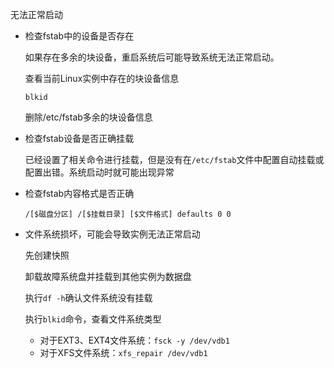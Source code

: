 无法正常启动

- 检查fstab中的设备是否存在

  如果存在多余的块设备，重启系统后可能导致系统无法正常启动。

  查看当前Linux实例中存在的块设备信息

  ```
  blkid
  ```

  删除/etc/fstab多余的块设备信息

- 检查fstab设备是否正确挂载

  已经设置了相关命令进行挂载，但是没有在`/etc/fstab`文件中配置自动挂载或配置出错。系统启动时就可能出现异常

- 检查fstab内容格式是否正确

  ```
  /[$磁盘分区] /[$挂载目录] [$文件格式] defaults 0 0
  ```

- 文件系统损坏，可能会导致实例无法正常启动

  先创建快照

  卸载故障系统盘并挂载到其他实例为数据盘

  执行`df -h`确认文件系统没有挂载

  执行`blkid`命令，查看文件系统类型

  - 对于EXT3、EXT4文件系统：`fsck -y /dev/vdb1`
  - 对于XFS文件系统：`xfs_repair /dev/vdb1`

  